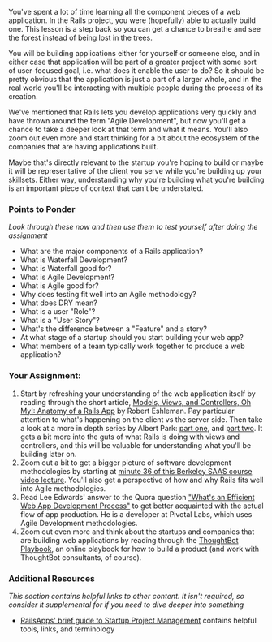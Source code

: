 You've spent a lot of time learning all the component pieces of a web application.  In the Rails project, you were (hopefully) able to actually build one.  This lesson is a step back so you can get a chance to breathe and see the forest instead of being lost in the trees.  

You will be building applications either for yourself or someone else, and in either case that application will be part of a greater project with some sort of user-focused goal, i.e. what does it enable the user to do?  So it should be pretty obvious that the application is just a part of a larger whole, and in the real world you'll be interacting with multiple people during the process of its creation.

We've mentioned that Rails lets you develop applications very quickly and have thrown around the term "Agile Development", but now you'll get a chance to take a deeper look at that term and what it means.  You'll also zoom out even more and start thinking for a bit about the ecosystem of the companies that are having applications built.  

Maybe that's directly relevant to the startup you're hoping to build or maybe it will be representative of the client you serve while you're building up your skillsets.  Either way, understanding why you're building what you're building is an important piece of context that can't be understated.

### Points to Ponder

*Look through these now and then use them to test yourself after doing the assignment*

* What are the major components of a Rails application?
* What is Waterfall Development?
* What is Waterfall good for?
* What is Agile Development?
* What is Agile good for?
* Why does testing fit well into an Agile methodology?
* What does DRY mean?
* What is a user "Role"?
* What is a "User Story"?
* What's the difference between a "Feature" and a story?
* At what stage of a startup should you start building your web app?
* What members of a team typically work together to produce a web application?

### Your Assignment:
1. Start by refreshing your understanding of the web application itself by reading through the short article, [Models, Views, and Controllers, Oh My!: Anatomy of a Rails App](http://blog.roberteshleman.com/2014/07/07/models-views-and-controllers-oh-my-anatomy-of-a-rails-app/) by Robert Eshleman.  Pay particular attention to what's happening on the client vs the server side. Then take a look at a more in depth series by Albert Park: [part one](http://www.albertpark.io/anatomy-of-a-rails-application-part-i-views/), and [part two](http://www.albertpark.io/anatomy-of-a-rails-application-part-ii-controllers/).  It gets a bit more into the guts of what Rails is doing with views and controllers, and this will be valuable for understanding what you'll be building later on.
2. Zoom out a bit to get a bigger picture of software development methodologies by starting at [minute 36 of this Berkeley SAAS course video lecture](https://youtu.be/Fr-B4xHZRzY?t=2168).  You'll also get a perspective of how and why Rails fits well into Agile methodologies.
1. Read Lee Edwards' answer to the Quora question ["What's an Efficient Web App Development Process"](https://www.quora.com/Whats-an-efficient-web-app-development-process/answer/Lee-Edwards?srid=upjL5) to get better acquainted with the actual flow of app production.  He is a developer at Pivotal Labs, which uses Agile Development methodologies.
2. Zoom out even more and think about the startups and companies that are building web applications by reading through the [ThoughtBot Playbook](http://playbook.thoughtbot.com/), an online playbook for how to build a product (and work with ThoughtBot consultants, of course).


### Additional Resources

*This section contains helpful links to other content. It isn't required, so consider it supplemental for if you need to dive deeper into something*

* [RailsApps' brief guide to Startup Project Management](http://railsapps.github.io/rails-project-management.html) contains helpful tools, links, and terminology
